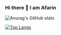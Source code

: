 ### Hi there 👋 I am Afarin

![Anurag's GitHub stats](https://github-readme-stats.vercel.app/api?username=Af4rinz&count_private=true&theme=shades-of-purple&show_icons=true)

[![Top Langs](https://github-readme-stats.vercel.app/api/top-langs/?username=Af4rinz&theme=shades-of-purple&layout=compact)](https://github.com/anuraghazra/github-readme-stats)

<!--
**Af4rinz/Af4rinz** is a ✨ _special_ ✨ repository because its `README.md` (this file) appears on your GitHub profile.

Here are some ideas to get you started:

- 🔭 I’m currently working on ...
- 🌱 I’m currently learning ...
- 👯 I’m looking to collaborate on ...
- 🤔 I’m looking for help with ...
- 💬 Ask me about ...
- 📫 How to reach me: ...
- 😄 Pronouns: ...
- ⚡ Fun fact: ...
-->
